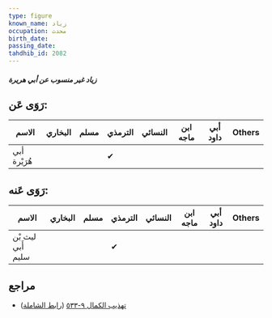 ```yaml
---
type: figure
known_name: زياد
occupation: محدث
birth_date:
passing_date:
tahdhib_id: 2082
---
```

##### زياد غير منسوب عن أبي هريرة

## رَوَى عَن:
| الاسم        | البخاري | مسلم | الترمذي | النسائي | ابن ماجه | أبي داود | Others |
| ------------ | ------- | ---- | ------- | ------- | -------- | -------- | ------ |
| أبي هُرَيْرة |         |      | ✔       |         |          |          |        |
## رَوَى عَنه:
| الاسم             | البخاري | مسلم | الترمذي | النسائي | ابن ماجه | أبي داود | Others |
| ----------------- | ------- | ---- | ------- | ------- | -------- | -------- | ------ |
| ليث بْن أَبي سليم |         |      | ✔       |         |          |          |        |
## مراجع
- [تهذيب الكمال ٩-٥٣٣](obsidian://open?vault=Tahdhib-al-Kamal&file=Figures/٢٠٨٢-زياد%20غير%20منسوب%20عن%20أبي%20هريرة) ([رابط الشاملة](https://shamela.ws/book/3722/4773))